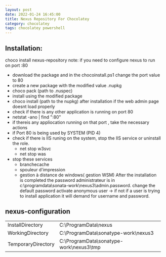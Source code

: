 ```yaml
---
layout: post
date: 2022-01-24 16:45:00
title: Nexus Repository For Chocolatey
category: chocolatey
tags: chocolatey powershell
---
```


## Installation:

choco install nexus-repository
note: if you need to configure nexus to run on port :80 
- download the package and in the chocoinstall.ps1 change the port value to 80 
- create a new package with the modified value .nupkg
- choco pack (path to .nuspec)
- install using the modified package 
- choco install (path to the nupkg)
after installation if the web admin page doesnt load properly
- check if there is any other application is running on port 80
- netstat -ano | find ":80" 
- if thereis any appliocation running on that port , take the necessary actions
- if Port 80 is being used by SYSTEM (PID 4)
- check if there is IIS runing on the system, stop the IIS service or uninstall the role.
	- net stop w3svc
	- net stop was
- stop these services
	- branchecache
	- spouleur d'impression
	- gestion à distance de windows( gestion WSM)
After the installation is completed the password  administrateur is in c:\programdata\sonata-work\nexus3\admin.password.
change the default password 
activate anonymous user -> if not if a user is trying to install application it will demand for username and password.

## nexus-configuration

|   |   |   
|---|---|
| InstallDirectory  |  C:\ProgramData\nexus |  
| WorkingDirectory |  C:\ProgramData\sonatype-work\nexus3 |  
| TemporaryDirectory  | C:\ProgramData\sonatype-work\nexus3\tmp   |   
